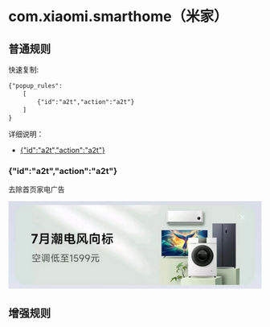 # com.xiaomi.smarthome（米家）

## 普通规则

快速复制:
```
{"popup_rules":
    [
        {"id":"a2t","action":"a2t"}
    ]
}
```
详细说明：
- [{"id":"a2t","action":"a2t"}](#ida2tactiona2t)

### {"id":"a2t","action":"a2t"}
去除首页家电广告

![](./assets/a2t.jpg)

## 增强规则
